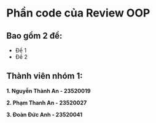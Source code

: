 # Phần code của Review OOP
## Bao gồm 2 đề:
- Đề 1
- Đề 2
## Thành viên nhóm 1:

**1. Nguyễn Thành An - 23520019**

**2. Phạm Thanh An - 23520027**

**3. Đoàn Đức Anh - 23520041**
